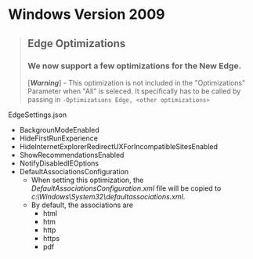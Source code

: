 # Windows Version 2009

>## Edge Optimizations ##
>### We now support a few optimizations for the New Edge. ###
>[***Warning***] - This optimization is not included in the "Optimizations" Parameter when "All" is seleced. It specifically has to be called by passing in `-Optimizations Edge, <other optimizations>`

EdgeSettings.json
- BackgrounModeEnabled
- HideFirstRunExperience
- HideInternetExplorerRedirectUXForIncompatibleSitesEnabled
- ShowRecommendationsEnabled
- NotifyDisabledIEOptions
- DefaultAssociationsConfiguration
    - When setting this optimization, the *DefaultAssociationsConfiguration.xml* file will be copied to *c:\Windows\System32\defaultassociations.xml*. 
    - By default, the associations are
        - html
        - htm
        - http
        - https
        - pdf
